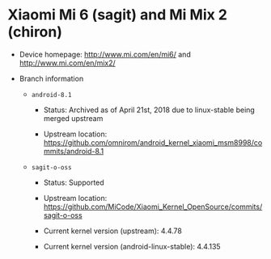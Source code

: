 # Xiaomi Mi 6 (sagit) and Mi Mix 2 (chiron)

* Device homepage: http://www.mi.com/en/mi6/ and http://www.mi.com/en/mix2/

* Branch information

  * `android-8.1`

    * Status: Archived as of April 21st, 2018 due to linux-stable being merged upstream

    * Upstream location: https://github.com/omnirom/android_kernel_xiaomi_msm8998/commits/android-8.1

  * `sagit-o-oss`

    * Status: Supported

    * Upstream location: https://github.com/MiCode/Xiaomi_Kernel_OpenSource/commits/sagit-o-oss

    * Current kernel version (upstream): 4.4.78

    * Current kernel version (android-linux-stable): 4.4.135
